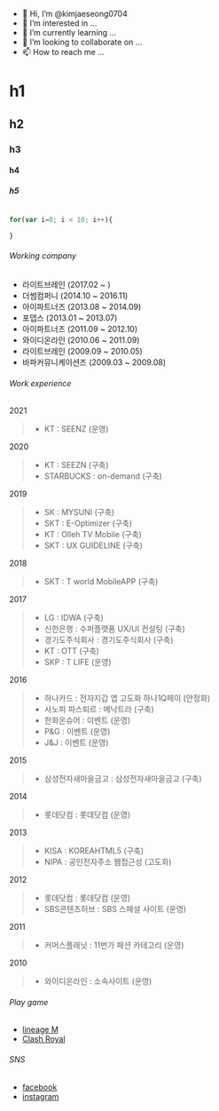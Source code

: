 - 👋 Hi, I’m @kimjaeseong0704
- 👀 I’m interested in ...
- 🌱 I’m currently learning ...
- 💞️ I’m looking to collaborate on ...
- 📫 How to reach me ...

# h1
## h2
### h3
#### h4
##### h5


~~~javascript

for(var i=0; i < 10; i++){

}
~~~

###### Working company

- 라이트브레인 (2017.02 ~ )
- 더썸컴퍼니 (2014.10 ~ 2016.11)
- 아이파트너즈 (2013.08 ~ 2014.09)
- 포뎁스 (2013.01 ~ 2013.07)
- 아이파트너즈 (2011.09 ~ 2012.10)
- 와이디온라인 (2010.06 ~ 2011.09)
- 라이트브레인 (2009.09 ~ 2010.05)
- 바파커뮤니케이션즈 (2009.03 ~ 2009.08)


###### Work experience

2021
> - KT : SEENZ (운영)

2020
> - KT : SEEZN (구축)
> - STARBUCKS : on-demand (구축)

2019
> - SK : MYSUNI (구축)
> - SKT : E-Optimizer (구축)
> - KT : Olleh TV Mobile (구축)
> - SKT : UX GUIDELINE (구축)

2018 
> - SKT : T world MobileAPP (구축)

2017 
> - LG : IDWA (구축)
> - 신한은행 : 수퍼플랫폼 UX/UI 컨설팅 (구축)
> - 경기도주식회사 : 경기도주식회사 (구축)
> - KT : OTT (구축)
> - SKP : T LIFE (운영)

2016
> - 하나카드 : 전자지갑 앱 고도화 하나1Q페이 (안정화)
> - 사노피 파스퇴르 : 메낙트라 (구축)
> - 한화온슈어 : 이벤트 (운영)
> - P&G : 이벤트 (운영)
> - J&J : 이벤트 (운영)

2015
> - 삼성전자새마을금고 : 삼성전자새마을금고 (구축)

2014
> - 롯데닷컴 : 롯데닷컴 (운영)
 
2013
> - KISA : KOREAHTML5 (구축)
> - NIPA : 공인전자주소 웹접근성 (고도화)

2012
> - 롯데닷컴 : 롯데닷컴 (운영)
> - SBS콘텐츠허브 : SBS 스페셜 사이트 (운영)

2011
> - 커머스플래닛 : 11번가 패션 카테고리 (운영)

2010
> - 와이디온라인 : 소속사이트 (운영)


###### Play game

- [lineage M](https://lineagem.plaync.com/)
- [Clash Royal](https://play.google.com/store/apps/details?id=com.supercell.clashroyale&hl=ko&gl=US)

###### SNS

- [facebook](https://www.facebook.com/profile.php?id=100006659101185)
- [instagram](https://www.instagram.com/iview83/)

